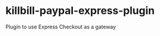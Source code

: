 killbill-paypal-express-plugin
==============================

Plugin to use Express Checkout as a gateway